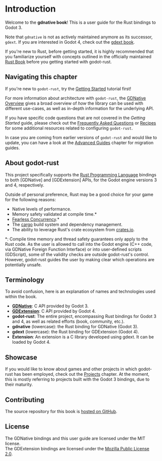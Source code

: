 # Introduction

Welcome to the **gdnative book**! This is a user guide for the Rust bindings to Godot 3.

Note that `gdnative` is not as actively maintained anymore as its successor, `gdext`. If you are interested in Godot 4, check out the [gdext book](../book).

If you're new to Rust, before getting started, it is highly recommended that you familiarize yourself with concepts outlined in the officially maintained [Rust Book](https://doc.rust-lang.org/book/) before you getting started with godot-rust.


## Navigating this chapter

If you're new to `godot-rust`, try the [Getting Started](intro/index.md) tutorial first!

For more information about architecture with `godot-rust`, the [GDNative Overview](overview/index.md) gives a broad overview of _how_ the library can be used with different use-cases, as well as in-depth information for the underlying API.

If you have specific code questions that are not covered in the _Getting Started_ guide, please check out the [Frequently Asked Questions](faq) or [Recipes](recipes/index.md) for some additional resources related to configuring `godot-rust`.

In case you are coming from earlier versions of `godot-rust` and would like to update, you can have a look at the [Advanced Guides](advanced) chapter for migration guides.


## About godot-rust

This project specifically supports the [Rust Programming Language](https://www.rust-lang.org/) bindings to both [GDNative] and [GDExtension] APIs, for the Godot engine versions 3 and 4, respectively.

Outside of personal preference, Rust may be a good choice for your game for the following reasons:
- Native levels of performance.
- Memory safety validated at compile time.*
- [Fearless Concurrency](https://blog.rust-lang.org/2015/04/10/Fearless-Concurrency.html).*
- The [cargo](https://doc.rust-lang.org/stable/cargo/) build system and dependency management.
- The ability to leverage Rust's crate ecosystem from [crates.io](https://crates.io/).

*: Compile time memory and thread safety guarantees only apply to the Rust code. As the user is allowed to call into the Godot engine (C++ code, via GDNative Foreign Function Interface) or into user-defined scripts (GDScript), some of the validity checks are outside godot-rust's control. However, godot-rust guides the user by making clear which operations are potentially unsafe.


## Terminology

To avoid confusion, here is an explanation of names and technologies used within the book.

* [**GDNative**]: C API provided by Godot 3.
* [**GDExtension**]: C API provided by Godot 4.
* **godot-rust**: The entire project, encompassing Rust bindings for Godot 3 and 4, as well as related efforts (book, community, etc.).
* **gdnative** (lowercase): the Rust binding for GDNative (Godot 3).
* **gdext** (lowercase): the Rust binding for GDExtension (Godot 4).
* **Extension**: An extension is a C library developed using gdext. It can be loaded by Godot 4.


## Showcase

If you would like to know about games and other projects in which godot-rust has been employed, check out the [Projects](projects) chapter. At the moment, this is mostly referring to projects built with the Godot 3 bindings, due to their maturity.


## Contributing

The source repository for this book is [hosted on GitHub](https://github.com/godot-rust/book).


## License

The GDNative bindings and this user guide are licensed under the MIT license.  
The GDExtension bindings are licensed under the [Mozilla Public License 2.0](https://www.mozilla.org/en-US/MPL).


[**GDNative**]: https://docs.godotengine.org/en/3.5/tutorials/scripting/gdnative/what_is_gdnative.html
[**GDExtension**]: https://docs.godotengine.org/en/stable/tutorials/scripting/gdextension/what_is_gdextension.html
